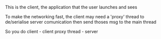This is the client, the application that the user launches and sees


To make the networking fast, the client may need a 'proxy' thread to de/serialise server comunication then send thoses msg to the main thread

So you do client - client proxy thread - server